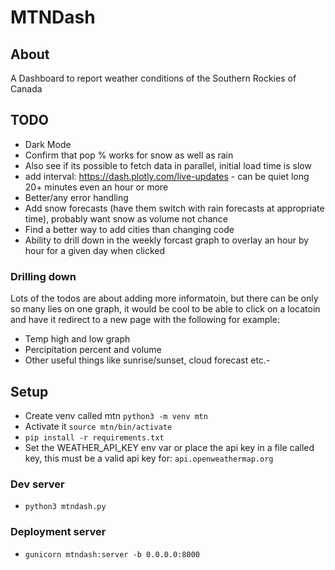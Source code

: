 # MTNDash

## About
A Dashboard to report weather conditions of the Southern Rockies of Canada

## TODO
- Dark Mode
- Confirm that pop % works for snow as well as rain
- Also see if its possible to fetch data in parallel, initial load time is slow
- add interval: https://dash.plotly.com/live-updates - can be quiet long 20+ minutes even an hour or more
- Better/any error handling
- Add snow forecasts (have them switch with rain forecasts at appropriate time), probably want snow as volume not chance
- Find a better way to add cities than changing code
- Ability to drill down in the weekly forcast graph to overlay an hour by hour for a given day when clicked

### Drilling down
Lots of the todos are about adding more informatoin, but there can be only so many lies on one graph, it would be cool to be able to click on a locatoin and have it redirect to a new page with the following for example:
- Temp high and low graph
- Percipitation percent and volume
- Other useful things like sunrise/sunset, cloud forecast etc.-

## Setup
- Create venv called mtn `python3 -m venv mtn`
- Activate it `source mtn/bin/activate`
- `pip install -r requirements.txt`
- Set the WEATHER_API_KEY env var or place the api key in a file called key, this must be a valid api key for: `api.openweathermap.org`

### Dev server
- `python3 mtndash.py`

### Deployment server
- `gunicorn mtndash:server -b 0.0.0.0:8000`
